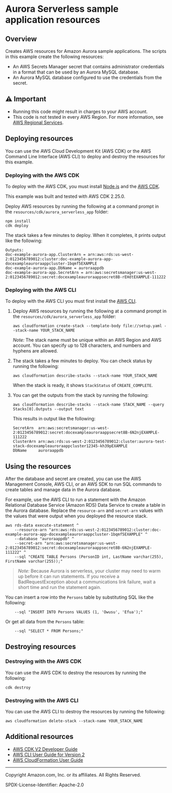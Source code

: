 # Aurora Serverless sample application resources

## Overview

Creates AWS resources for Amazon Aurora sample applications. The scripts in this
example create the following resources:
 
* An AWS Secrets Manager secret that contains administrator credentials in a format 
that can be used by an Aurora MySQL database. 
* An Aurora MySQL database configured to use the credentials from the secret.

## ⚠️ Important

* Running this code might result in charges to your AWS account. 
* This code is not tested in every AWS Region. For more information, see [AWS Regional Services](https://aws.amazon.com/about-aws/global-infrastructure/regional-product-services).

## Deploying resources

You can use the AWS Cloud Development Kit (AWS CDK) or the AWS Command Line Interface
(AWS CLI) to deploy and destroy the resources for this example.

### Deploying with the AWS CDK

To deploy with the AWS CDK, you must install [Node.js](https://nodejs.org) and the 
[AWS CDK](https://docs.aws.amazon.com/cdk/v2/guide/getting_started.html).

This example was built and tested with AWS CDK 2.25.0.

Deploy AWS resources by running the following at a command prompt in the
`resources/cdk/aurora_serverless_app` folder:

```
npm install
cdk deploy
```

The stack takes a few minutes to deploy. When it completes, it prints output like 
the following:

```
Outputs:
doc-example-aurora-app.ClusterArn = arn:aws:rds:us-west-2:0123456789012:cluster:doc-example-aurora-app-docexampleauroraappcluster-1bqmf5EXAMPLE
doc-example-aurora-app.DbName = auroraappdb
doc-example-aurora-app.SecretArn = arn:aws:secretsmanager:us-west-2:0123456789012:secret:docexampleauroraappsecret8B-rEHdtEXAMPLE-111222
```

### Deploying with the AWS CLI 

To deploy with the AWS CLI you must first install the 
[AWS CLI](https://docs.aws.amazon.com/cli/latest/userguide/getting-started-install.html).

1. Deploy AWS resources by running the following at a command prompt in the 
    `resources/cdk/aurora_serverless_app` folder:
    
    ```
    aws cloudformation create-stack --template-body file://setup.yaml --stack-name YOUR_STACK_NAME
    ```
    
    *Note:* The stack name must be unique within an AWS Region and AWS account. You can 
    specify up to 128 characters, and numbers and hyphens are allowed.

2. The stack takes a few minutes to deploy. You can check status by running the following:

    ```
    aws cloudformation describe-stacks --stack-name YOUR_STACK_NAME
    ```
    
    When the stack is ready, it shows `StackStatus` of `CREATE_COMPLETE`.

3. You can get the outputs from the stack by running the following:

    ```
    aws cloudformation describe-stacks --stack-name STACK_NAME --query Stacks[0].Outputs --output text
    ```
    
    This results in output like the following: 
    
    ```
    SecretArn  arn:aws:secretsmanager:us-west-2:0123456789012:secret:docexampleauroraappsecret8B-6N2njEXAMPLE-111222
    ClusterArn arn:aws:rds:us-west-2:0123456789012:cluster:aurora-test-stack-docexampleauroraappcluster12345-kh39pEXAMPLE
    DbName     auroraappdb
    ```

## Using the resources

After the database and secret are created, you can use the AWS Management Console,
AWS CLI, or an AWS SDK to run SQL commands to create tables and manage data in the 
Aurora database.

For example, use the AWS CLI to run a statement with the Amazon Relational
Database Service (Amazon RDS) Data Service to create a table in the Aurora database. 
Replace the `resource-arn` and `secret-arn` values with the values that were output 
when you deployed the resource stack.

```
aws rds-data execute-statement ^
    --resource-arn "arn:aws:rds:us-west-2:0123456789012:cluster:doc-example-aurora-app-docexampleauroraappcluster-1bqmf5EXAMPLE" ^
    --database "auroraappdb" ^
    --secret-arn "arn:aws:secretsmanager:us-west-2:0123456789012:secret:docexampleauroraappsecret8B-6N2njEXAMPLE-111222" ^
    --sql "CREATE TABLE Persons (PersonID int, LastName varchar(255), FirstName varchar(255));"
```

> *Note:* Because Aurora is serverless, your cluster may need to warm up before it can 
> run statements. If you receive a BadRequestException about a communications link 
> failure, wait a short time and run the statement again. 

You can insert a row into the `Persons` table by substituting SQL like the following:

```
    --sql "INSERT INTO Persons VALUES (1, 'Owusu', 'Efua');"
```

Or get all data from the `Persons` table:

```
    --sql "SELECT * FROM Persons;"
```

## Destroying resources

### Destroying with the AWS CDK

You can use the AWS CDK to destroy the resources by running the following:

```
cdk destroy
```

### Destroying with the AWS CLI

You can use the AWS CLI to destroy the resources by running the following:

```
aws cloudformation delete-stack --stack-name YOUR_STACK_NAME
```

## Additional resources

* [AWS CDK V2 Developer Guide](https://docs.aws.amazon.com/cdk/v2/guide/home.html)
* [AWS CLI User Guide for Version 2](https://docs.aws.amazon.com/cli/latest/userguide/cli-chap-welcome.html)
* [AWS CloudFormation User Guide](https://docs.aws.amazon.com/AWSCloudFormation/latest/UserGuide/Welcome.html)

---

Copyright Amazon.com, Inc. or its affiliates. All Rights Reserved. 

SPDX-License-Identifier: Apache-2.0

